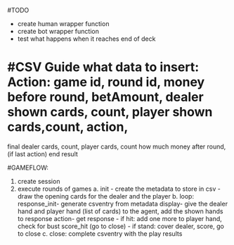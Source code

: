 #TODO
* create human wrapper function
* create bot wrapper function
* test what happens when it reaches end of deck

#CSV Guide
what data to insert:
Action:
game id, round id, money before round, betAmount,
dealer shown cards, count, player shown cards,count,
action,
===
final dealer cards, count, player cards, count
how much money after round, (if last action) end result


#GAMEFLOW:

1. create session
2. execute rounds of games
    a. init
        - create the metadata to store in csv
        - draw the opening cards for the dealer and the player
    b. loop:
        response_init- generate csventry from metadata
        display- give the dealer hand and player hand (list of cards) to the agent, add the shown hands to response
        action- get response
        - if hit: add one more to player hand, check for bust score_hit (go to close)
        - if stand: cover dealer, score, go to close
    c. close: complete csventry with the play results
